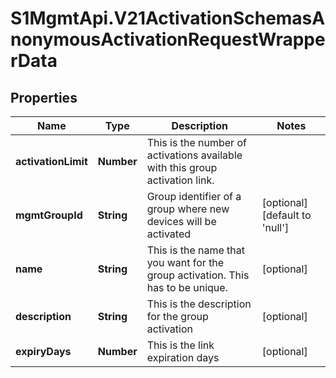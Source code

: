 # S1MgmtApi.V21ActivationSchemasAnonymousActivationRequestWrapperData

## Properties
Name | Type | Description | Notes
------------ | ------------- | ------------- | -------------
**activationLimit** | **Number** | This is the number of activations available with this group activation link. | 
**mgmtGroupId** | **String** | Group identifier of a group where new devices will be activated | [optional] [default to 'null']
**name** | **String** | This is the name that you want for the group activation. This has to be unique. | [optional] 
**description** | **String** | This is the description for the group activation | [optional] 
**expiryDays** | **Number** | This is the link expiration days | [optional] 


